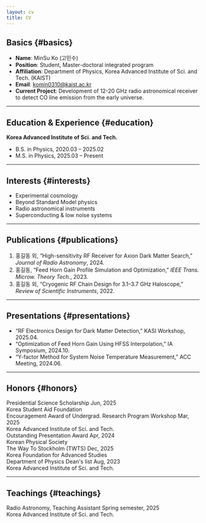 ```yaml
---
layout: cv
title: CV
---
```


<!-- 
  아래 헤딩(##)에는 반드시 {#anchor} 형태의 id를 써줘야
  사이드바 네비게이션 링크가 각 섹션으로 이동합니다.
-->

## Basics {#basics}

- **Name**: MinSu Ko (고민수)  
- **Position**: Student, Master-doctoral integrated program
- **Affiliation**: Department of Physics, Korea Advanced Institute of Sci. and Tech. (KAIST)
- **Email**: komin0310@kaist.ac.kr
- **Current Project**: Development of 12-20 GHz radio astronomical receiver to detect CO line emission from the early universe.

---

## Education & Experience {#education}

**Korea Advanced Institute of Sci. and Tech.**  
- B.S. in Physics, 2020.03 – 2025.02  
- M.S. in Physics, 2025.03 – Present  

---

## Interests {#interests}

- Experimental cosmology
- Beyond Standard Model physics 
- Radio astronomical instruments
- Superconducting & low noise systems

---

## Publications {#publications}

1. 홍길동 외, “High-sensitivity RF Receiver for Axion Dark Matter Search,” *Journal of Radio Astronomy*, 2024.  
2. 홍길동, “Feed Horn Gain Profile Simulation and Optimization,” *IEEE Trans. Microw. Theory Tech.*, 2023.  
3. 홍길동 외, “Cryogenic RF Chain Design for 3.1–3.7 GHz Haloscope,” *Review of Scientific Instruments*, 2022.  

---

## Presentations {#presentations}

- “RF Electronics Design for Dark Matter Detection,” KASI Workshop, 2025.04.  
- “Optimization of Feed Horn Gain Using HFSS Interpolation,” IA Symposium, 2024.10.  
- “Y-factor Method for System Noise Temperature Measurement,” ACC Meeting, 2024.06.  

---

## Honors {#honors}

<div class="honor-item">
  <div class="honor-header">
    <span class="honor-title">Presidential Science Scholarship</span>
    <span class="honor-date">Jun, 2025</span>
  </div>
  <div class="honor-institution">Korea Student Aid Foundation</div>
</div>

<div class="honor-item">
  <div class="honor-header">
    <span class="honor-title">Encouragement Award of Undergrad. Research Program Workshop</span>
    <span class="honor-date">Mar, 2025</span>
  </div>
  <div class="honor-institution">Korea Advanced Institute of Sci. and Tech.</div>
</div>

<div class="honor-item">
  <div class="honor-header">
    <span class="honor-title">Outstanding Presentation Award</span>
    <span class="honor-date">Apr, 2024</span>
  </div>
  <div class="honor-institution">Korean Physical Society</div>
</div>

<div class="honor-item">
  <div class="honor-header">
    <span class="honor-title">The Way To Stockholm (TWTS)</span>
    <span class="honor-date">Dec, 2025</span>
  </div>
  <div class="honor-institution">Korea Foundation for Advanced Studies</div>
</div>

<div class="honor-item">
  <div class="honor-header">
    <span class="honor-title">Department of Physics Dean's list</span>
    <span class="honor-date">Aug, 2023</span>
  </div>
  <div class="honor-institution">Korea Advanced Institute of Sci. and Tech.</div>
</div>

---

## Teachings {#teachings}

<div class="honor-item">
  <div class="honor-header">
    <span class="honor-title">Radio Astronomy, Teaching Assistant</span>
    <span class="honor-date">Spring semester, 2025</span>
  </div>
  <div class="honor-institution">Korea Advanced Institute of Sci. and Tech.</div>
</div> 

